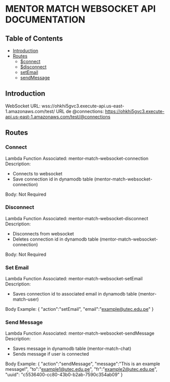 
# MENTOR MATCH WEBSOCKET API DOCUMENTATION

## Table of Contents

- [Introduction](#introduction)
- [Routes](#routes)
    - [$connect](#connect)
    - [$disconnect](#disconnect)
    - [setEmail](#set-email)
    - [sendMessage](#send-message)

## Introduction
WebSocket URL: wss://ohkhi5gvc3.execute-api.us-east-1.amazonaws.com/test/
URL de @connections: https://ohkhi5gvc3.execute-api.us-east-1.amazonaws.com/test/@connections

## Routes

### Connect

Lambda Function Associated: mentor-match-websocket-connection <br>
Description:
- Connects to websocket
- Save connection id in dynamodb table (mentor-match-websocket-connection)

Body: Not Required

### Disconnect

Lambda Function Associated: mentor-match-websocket-disconnect <br>
Description:
- Disconnects from websocket
- Deletes connection id in dynamodb table (mentor-match-websocket-connection)

Body: Not Required

### Set Email

Lambda Function Associated: mentor-match-websocket-setEmail <br>
Description:
- Saves connection id to associated email in dynamodb table (mentor-match-user)

Body Example:
{
    "action":"setEmail",
    "email":"example@utec.edu.pe"
}

### Send Message

Lambda Function Associated: mentor-match-websocket-sendMessage <br>
Description:
- Saves message in dynamodb table (mentor-match-chat)
- Sends message if user is connected

Body Example:
{
    "action":"sendMessage",
    "message":"This is an example message!",
    "to":"example1@utec.edu.pe",
    "fr":"example2@utec.edu.pe",
    "uuid": "c5536400-cc80-43b0-b2ab-7590c354ab09"
}
